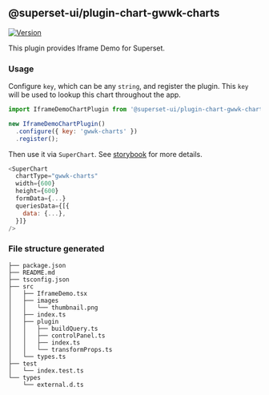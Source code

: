 ## @superset-ui/plugin-chart-gwwk-charts

[![Version](https://img.shields.io/npm/v/@superset-ui/plugin-chart-gwwk-charts.svg?style=flat-square)](https://www.npmjs.com/package/@superset-ui/plugin-chart-gwwk-charts)

This plugin provides Iframe Demo for Superset.

### Usage

Configure `key`, which can be any `string`, and register the plugin. This `key` will be used to lookup this chart throughout the app.

```js
import IframeDemoChartPlugin from '@superset-ui/plugin-chart-gwwk-charts';

new IframeDemoChartPlugin()
  .configure({ key: 'gwwk-charts' })
  .register();
```

Then use it via `SuperChart`. See [storybook](https://apache-superset.github.io/superset-ui/?selectedKind=plugin-chart-gwwk-charts) for more details.

```js
<SuperChart
  chartType="gwwk-charts"
  width={600}
  height={600}
  formData={...}
  queriesData={[{
    data: {...},
  }]}
/>
```

### File structure generated

```
├── package.json
├── README.md
├── tsconfig.json
├── src
│   ├── IframeDemo.tsx
│   ├── images
│   │   └── thumbnail.png
│   ├── index.ts
│   ├── plugin
│   │   ├── buildQuery.ts
│   │   ├── controlPanel.ts
│   │   ├── index.ts
│   │   └── transformProps.ts
│   └── types.ts
├── test
│   └── index.test.ts
└── types
    └── external.d.ts
```
